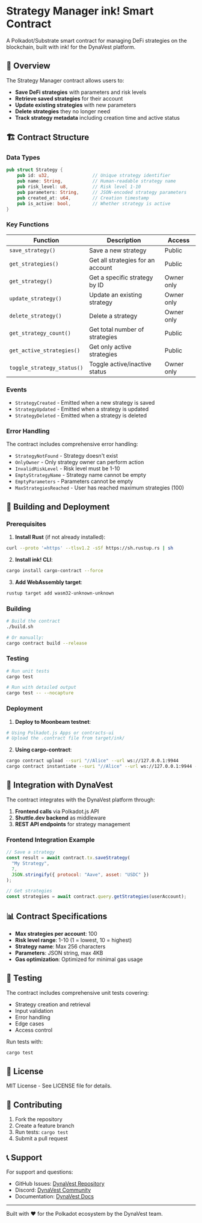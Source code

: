 # Strategy Manager ink! Smart Contract

A Polkadot/Substrate smart contract for managing DeFi strategies on the blockchain, built with ink! for the DynaVest platform.

## 🎯 Overview

The Strategy Manager contract allows users to:
- **Save DeFi strategies** with parameters and risk levels
- **Retrieve saved strategies** for their account
- **Update existing strategies** with new parameters
- **Delete strategies** they no longer need
- **Track strategy metadata** including creation time and active status

## 🏗️ Contract Structure

### Data Types

```rust
pub struct Strategy {
    pub id: u32,                // Unique strategy identifier
    pub name: String,           // Human-readable strategy name
    pub risk_level: u8,         // Risk level 1-10
    pub parameters: String,     // JSON-encoded strategy parameters
    pub created_at: u64,        // Creation timestamp
    pub is_active: bool,        // Whether strategy is active
}
```

### Key Functions

| Function | Description | Access |
|----------|-------------|--------|
| `save_strategy()` | Save a new strategy | Public |
| `get_strategies()` | Get all strategies for an account | Public |
| `get_strategy()` | Get a specific strategy by ID | Owner only |
| `update_strategy()` | Update an existing strategy | Owner only |
| `delete_strategy()` | Delete a strategy | Owner only |
| `get_strategy_count()` | Get total number of strategies | Public |
| `get_active_strategies()` | Get only active strategies | Public |
| `toggle_strategy_status()` | Toggle active/inactive status | Owner only |

### Events

- `StrategyCreated` - Emitted when a new strategy is saved
- `StrategyUpdated` - Emitted when a strategy is updated
- `StrategyDeleted` - Emitted when a strategy is deleted

### Error Handling

The contract includes comprehensive error handling:
- `StrategyNotFound` - Strategy doesn't exist
- `OnlyOwner` - Only strategy owner can perform action
- `InvalidRiskLevel` - Risk level must be 1-10
- `EmptyStrategyName` - Strategy name cannot be empty
- `EmptyParameters` - Parameters cannot be empty
- `MaxStrategiesReached` - User has reached maximum strategies (100)

## 🚀 Building and Deployment

### Prerequisites

1. **Install Rust** (if not already installed):
```bash
curl --proto '=https' --tlsv1.2 -sSf https://sh.rustup.rs | sh
```

2. **Install ink! CLI**:
```bash
cargo install cargo-contract --force
```

3. **Add WebAssembly target**:
```bash
rustup target add wasm32-unknown-unknown
```

### Building

```bash
# Build the contract
./build.sh

# Or manually:
cargo contract build --release
```

### Testing

```bash
# Run unit tests
cargo test

# Run with detailed output
cargo test -- --nocapture
```

### Deployment

1. **Deploy to Moonbeam testnet**:
```bash
# Using Polkadot.js Apps or contracts-ui
# Upload the .contract file from target/ink/
```

2. **Using cargo-contract**:
```bash
cargo contract upload --suri "//Alice" --url ws://127.0.0.1:9944
cargo contract instantiate --suri "//Alice" --url ws://127.0.0.1:9944 --constructor new
```

## 🔗 Integration with DynaVest

The contract integrates with the DynaVest platform through:

1. **Frontend calls** via Polkadot.js API
2. **Shuttle.dev backend** as middleware
3. **REST API endpoints** for strategy management

### Frontend Integration Example

```javascript
// Save a strategy
const result = await contract.tx.saveStrategy(
  "My Strategy",
  7,
  JSON.stringify({ protocol: "Aave", asset: "USDC" })
);

// Get strategies
const strategies = await contract.query.getStrategies(userAccount);
```

## 📊 Contract Specifications

- **Max strategies per account**: 100
- **Risk level range**: 1-10 (1 = lowest, 10 = highest)
- **Strategy name**: Max 256 characters
- **Parameters**: JSON string, max 4KB
- **Gas optimization**: Optimized for minimal gas usage

## 🧪 Testing

The contract includes comprehensive unit tests covering:
- Strategy creation and retrieval
- Input validation
- Error handling
- Edge cases
- Access control

Run tests with:
```bash
cargo test
```

## 📝 License

MIT License - See LICENSE file for details.

## 🤝 Contributing

1. Fork the repository
2. Create a feature branch
3. Run tests: `cargo test`
4. Submit a pull request

## 📞 Support

For support and questions:
- GitHub Issues: [DynaVest Repository](https://github.com/LI-YONG-QI/agentic-hack)
- Discord: [DynaVest Community](https://discord.gg/dynavest)
- Documentation: [DynaVest Docs](https://docs.dynavest.app)

---

Built with ❤️ for the Polkadot ecosystem by the DynaVest team.